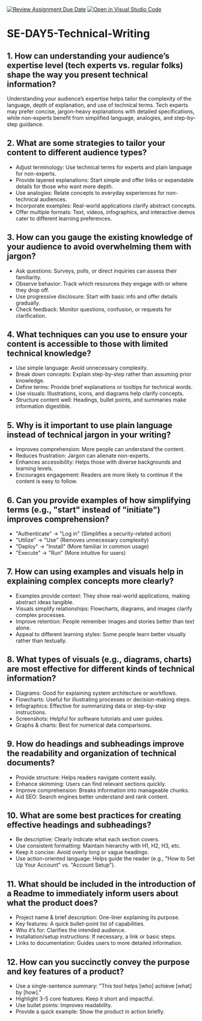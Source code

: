 [![Review Assignment Due Date](https://classroom.github.com/assets/deadline-readme-button-22041afd0340ce965d47ae6ef1cefeee28c7c493a6346c4f15d667ab976d596c.svg)](https://classroom.github.com/a/zsAR-pyY)
[![Open in Visual Studio Code](https://classroom.github.com/assets/open-in-vscode-2e0aaae1b6195c2367325f4f02e2d04e9abb55f0b24a779b69b11b9e10269abc.svg)](https://classroom.github.com/online_ide?assignment_repo_id=18937499&assignment_repo_type=AssignmentRepo)
# SE-DAY5-Technical-Writing
## 1. How can understanding your audience’s expertise level (tech experts vs. regular folks) shape the way you present technical information?

Understanding your audience’s expertise helps tailor the complexity of the language, depth of explanation, and use of technical terms. Tech experts may prefer concise, jargon-heavy explanations with detailed specifications, while non-experts benefit from simplified language, analogies, and step-by-step guidance.
## 2. What are some strategies to tailor your content to different audience types?
- Adjust terminology: Use technical terms for experts and plain language for non-experts.
- Provide layered explanations: Start simple and offer links or expandable details for those who want more depth.
- Use analogies: Relate concepts to everyday experiences for non-technical audiences.
- Incorporate examples: Real-world applications clarify abstract concepts.
- Offer multiple formats: Text, videos, infographics, and interactive demos cater to different learning preferences.
  
## 3. How can you gauge the existing knowledge of your audience to avoid overwhelming them with jargon?
- Ask questions: Surveys, polls, or direct inquiries can assess their familiarity.
- Observe behavior: Track which resources they engage with or where they drop off.
- Use progressive disclosure: Start with basic info and offer details gradually.
- Check feedback: Monitor questions, confusion, or requests for clarification.
  
## 4. What techniques can you use to ensure your content is accessible to those with limited technical knowledge?
- Use simple language: Avoid unnecessary complexity.
- Break down concepts: Explain step-by-step rather than assuming prior knowledge.
- Define terms: Provide brief explanations or tooltips for technical words.
- Use visuals: Illustrations, icons, and diagrams help clarify concepts.
- Structure content well: Headings, bullet points, and summaries make information digestible.
  
## 5. Why is it important to use plain language instead of technical jargon in your writing?
- Improves comprehension: More people can understand the content.
- Reduces frustration: Jargon can alienate non-experts.
- Enhances accessibility: Helps those with diverse backgrounds and learning levels.
- Encourages engagement: Readers are more likely to continue if the content is easy to follow.
  
## 6. Can you provide examples of how simplifying terms (e.g., "start" instead of "initiate") improves comprehension?
- "Authenticate" → "Log in" (Simplifies a security-related action)
- "Utilize" → "Use" (Removes unnecessary complexity)
- "Deploy" → "Install" (More familiar in common usage)
- "Execute" → "Run" (More intuitive for users)
  
## 7. How can using examples and visuals help in explaining complex concepts more clearly?
- Examples provide context: They show real-world applications, making abstract ideas tangible.
- Visuals simplify relationships: Flowcharts, diagrams, and images clarify complex processes.
- Improve retention: People remember images and stories better than text alone.
- Appeal to different learning styles: Some people learn better visually rather than textually.
  
## 8. What types of visuals (e.g., diagrams, charts) are most effective for different kinds of technical information?
- Diagrams: Good for explaining system architecture or workflows.
- Flowcharts: Useful for illustrating processes or decision-making steps.
- Infographics: Effective for summarizing data or step-by-step instructions.
- Screenshots: Helpful for software tutorials and user guides.
- Graphs & charts: Best for numerical data comparisons.
  
## 9. How do headings and subheadings improve the readability and organization of technical documents?
- Provide structure: Helps readers navigate content easily.
- Enhance skimming: Users can find relevant sections quickly.
- Improve comprehension: Breaks information into manageable chunks.
- Aid SEO: Search engines better understand and rank content.
  
## 10. What are some best practices for creating effective headings and subheadings?
- Be descriptive: Clearly indicate what each section covers.
- Use consistent formatting: Maintain hierarchy with H1, H2, H3, etc.
- Keep it concise: Avoid overly long or vague headings.
- Use action-oriented language: Helps guide the reader (e.g., "How to Set Up Your Account" vs. "Account Setup").
  
## 11. What should be included in the introduction of a Readme to immediately inform users about what the product does?
- Project name & brief description: One-liner explaining its purpose.
- Key features: A quick bullet-point list of capabilities.
- Who it’s for: Clarifies the intended audience.
- Installation/setup instructions: If necessary, a link or basic steps.
- Links to documentation: Guides users to more detailed information.
  
## 12. How can you succinctly convey the purpose and key features of a product?
- Use a single-sentence summary: "This tool helps [who] achieve [what] by [how]."
- Highlight 3-5 core features: Keep it short and impactful.
- Use bullet points: Improves readability.
- Provide a quick example: Show the product in action briefly.

